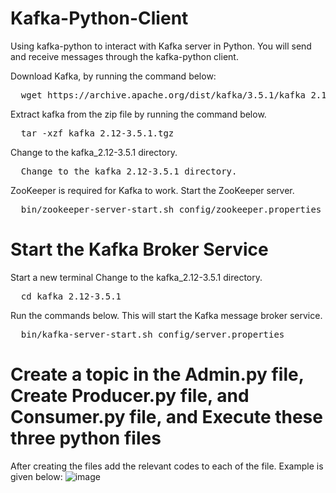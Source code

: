 # Kafka-Python-Client
Using kafka-python to interact with Kafka server in Python. You will send and receive messages through the kafka-python client.

Download Kafka, by running the command below:
<pre>
  wget https://archive.apache.org/dist/kafka/3.5.1/kafka_2.12-3.5.1.tgz
</pre>
Extract kafka from the zip file by running the command below.
<pre>
  tar -xzf kafka_2.12-3.5.1.tgz
</pre>
Change to the kafka_2.12-3.5.1 directory.
<pre>
  Change to the kafka_2.12-3.5.1 directory.
</pre>
ZooKeeper is required for Kafka to work. Start the ZooKeeper server.
<pre>
  bin/zookeeper-server-start.sh config/zookeeper.properties
</pre>
# Start the Kafka Broker Service
Start a new terminal
Change to the kafka_2.12-3.5.1 directory.
<pre>
  cd kafka_2.12-3.5.1
</pre>
Run the commands below. This will start the Kafka message broker service.
<pre>
  bin/kafka-server-start.sh config/server.properties
</pre>

# Create a topic in the Admin.py file, Create Producer.py file, and Consumer.py file, and Execute these three python files

After creating the files add the relevant codes to each of the file.
Example is given below:
![image](https://github.com/kwagle7/Kafka-Python-Client/assets/13037108/7ed8ee6a-5996-4ff3-a72b-f857ecfb2c0f)

